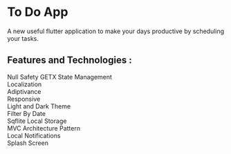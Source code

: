 # To Do App

A new useful flutter application to make your days productive by scheduling your tasks.

## Features and Technologies :

Null Safety
GETX State Management                                                                                                                                                   
Localization                                                                                   
Adiptivance                                                                          
Responsive                                                                                                
Light and Dark Theme                                                                                   
Filter By Date                                                                                            
Sqflite Local Storage                                                                                       
MVC Architecture Pattern                                                                                                                  
Local Notifications                                                                                                                           
Splash Screen

